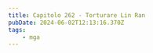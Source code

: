 ```yaml
---
title: Capitolo 262 - Torturare Lin Ran
pubDate: 2024-06-02T12:13:16.370Z
tags:
    - mga
---
```




